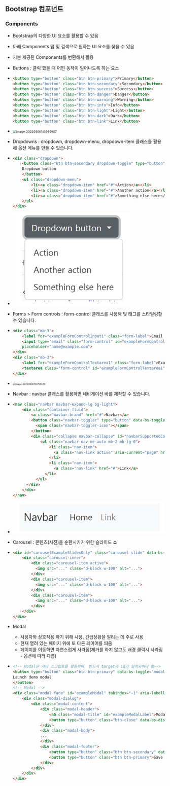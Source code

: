 ## Bootstrap 컴포넌트

### Components

* Bootstrap의 다양한 UI 요소를 활용할 수 있음
* 아래 Components 탭 및 검색으로 원하는 UI 요소를 찾을 수 있음
* 기본 제공된 Components를 변환해서 활용

* Buttons : 클릭 했을 때 어떤 동작이 일어나도록 하는 요소

* ``` html
  <button type="button" class="btn btn-primary">Primary</button>
  <button type="button" class="btn btn-secondary">Secondary</button>
  <button type="button" class="btn btn-success">Success</button>
  <button type="button" class="btn btn-danger">Danger</button>
  <button type="button" class="btn btn-warning">Warning</button>
  <button type="button" class="btn btn-info">Info</button>
  <button type="button" class="btn btn-light">Light</button>
  <button type="button" class="btn btn-dark">Dark</button>
  <button type="button" class="btn btn-link">Link</button>
  ```

* <img src="web_day6.assets/image-20220906145939987.png" alt="image-20220906145939987" style="zoom: 67%;" />

* Dropdowns : dropdown, dropdown-menu, dropdown-item 클래스를 활용해 옵션 메뉴를 만들 수 있습니다.

* ```html
  <div class="dropdown">
      <button class="btn btn-secondary dropdown-toggle" type="button" data-bs-toggle="dropdown" ariaexpanded="false">
      Dropdown button
      </button>
      <ul class="dropdown-menu">
          <li><a class="dropdown-item" href="#">Action</a></li>
          <li><a class="dropdown-item" href="#">Another action</a></li>
          <li><a class="dropdown-item" href="#">Something else here</a></li>
      </ul>
  </div>
  ```

* <img src="web_day6.assets/image-20220906150343713.png" alt="image-20220906150343713" style="zoom: 50%;" />

* Forms > Form controls : form-control 클래스를 사용해  및  태그를 스타일링할 수 있습니다.

* ``` html
  <div class="mb-3">
      <label for="exampleFormControlInput1" class="form-label">Email address</label>
      <input type="email" class="form-control" id="exampleFormControlInput1"
      placeholder="name@example.com">
  </div>
  <div class="mb-3">
      <label for="exampleFormControlTextarea1" class="form-label">Example textarea</label>
      <textarea class="form-control" id="exampleFormControlTextarea1" rows="3"></textarea>
  </div>
  ```

* <img src="web_day6.assets/image-20220906150709538.png" alt="image-20220906150709538" style="zoom:50%;" />

* Navbar : navbar 클래스를 활용하면 네비게이션 바를 제작할 수 있습니다.

* ``` html
  <nav class="navbar navbar-expand-lg bg-light">
      <div class="container-fluid">
          <a class="navbar-brand" href="#">Navbar</a>
          <button class="navbar-toggler" type="button" data-bs-toggle="collapse" data-bs-target="#navbarSupportedContent" ariacontrols="navbarSupportedContent" aria-expanded="false" aria-label="Toggle navigation">
          	<span class="navbar-toggler-icon"></span>
          </button>
          <div class="collapse navbar-collapse" id="navbarSupportedContent">
              <ul class="navbar-nav me-auto mb-2 mb-lg-0">
                  <li class="nav-item">
                  	<a class="nav-link active" aria-current="page" href="#">Home</a>
                  </li>
                  <li class="nav-item">
          			<a class="nav-link" href="#">Link</a>
      			</li>
      		</ul>
      	</div>
      </div>
  </nav>
  ```

* <img src="web_day6.assets/image-20220906151017000.png" alt="image-20220906151017000" style="zoom:50%;" />

* Carousel : 콘텐츠(사진)을 순환시키기 위한 슬라이드 쇼

* ```html
  <div id="carouselExampleSlidesOnly" class="carousel slide" data-bs-ride="carousel">
      <div class="carousel-inner">
          <div class="carousel-item active">
          	<img src="..." class="d-block w-100" alt="...">
          </div>
          <div class="carousel-item">
          	<img src="..." class="d-block w-100" alt="...">
          </div>
          <div class="carousel-item">
          	<img src="..." class="d-block w-100" alt="...">
          </div>
      </div>
  </div>
  ```

* Modal 

  * 사용자와 상호작용 하기 위해 사용, 긴급상황을 알리는 데 주로 사용
  * 현재 열려 있는 페이지 위에 또 다른 레이어를 띄움
  * 페이지를 이동하면 자연스럽게 사라짐(제거를 하지 않고도 배경 클릭시 사라짐 - 옵션에 따라 다름)

* ``` html
  <!-- Modal은 자바 스크립트를 활용하며, 반드시 target과 id가 일치되어야 함-->
  <button type="button" class="btn btn-primary" data-bs-toggle="modal" data-bs-target="#exampleModal">
  Launch demo modal
  </button>
  <!-- Modal -->
  <div class="modal fade" id="exampleModal" tabindex="-1" aria-labelledby="exampleModalLabel" aria-hidden="true">
      <div class="modal-dialog">
          <div class="modal-content">
              <div class="modal-header">
                  <h5 class="modal-title" id="exampleModalLabel">Modal title</h5>
                  <button type="button" class="btn-close" data-bs-dismiss="modal" aria-label="Close"></button>
              </div>
              <div class="modal-body">
              ...
              </div>
              <div class="modal-footer">
                  <button type="button" class="btn btn-secondary" data-bs-dismiss="modal">Close</button>
                  <button type="button" class="btn btn-primary">Save changes</button>
              </div>
          </div>
      </div>
  </div>
  ```